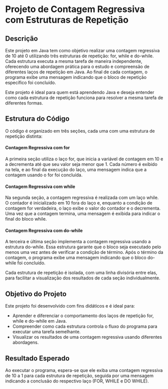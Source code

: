 <h1>Projeto de Contagem Regressiva com Estruturas de Repetição</h1>
<h2>Descrição</h2>
<p>Este projeto em Java tem como objetivo realizar uma contagem regressiva de 10 até 0 utilizando três estruturas de repetição: for, while e do-while. Cada estrutura executa a mesma tarefa de maneira independente, oferecendo uma abordagem prática para o estudo e compreensão de diferentes laços de repetição em Java. Ao final de cada contagem, o programa exibe uma mensagem indicando que o bloco de repetição específico foi concluído.</p>

<p>Este projeto é ideal para quem está aprendendo Java e deseja entender como cada estrutura de repetição funciona para resolver a mesma tarefa de diferentes formas.</p>

<h2>Estrutura do Código</h2>
<p>O código é organizado em três seções, cada uma com uma estrutura de repetição distinta:</p>

<h4>Contagem Regressiva com for</h4>
<p>A primeira seção utiliza o laço for, que inicia a variável de contagem em 10 e a decrementa até que seu valor seja menor que 1. Cada número é exibido na tela, e ao final da execução do laço, uma mensagem indica que a contagem usando o for foi concluída.</p>

<h4>Contagem Regressiva com while</h4>
<p>Na segunda seção, a contagem regressiva é realizada com um laço while. O contador é inicializado em 10 fora do laço e, enquanto a condição de contagem for verdadeira, o laço exibe o valor do contador e o decrementa. Uma vez que a contagem termina, uma mensagem é exibida para indicar o final do bloco while.</p>

<h4>Contagem Regressiva com do-while</h4>
<p>A terceira e última seção implementa a contagem regressiva usando a estrutura do-while. Essa estrutura garante que o bloco seja executado pelo menos uma vez antes de verificar a condição de término. Após o término da contagem, o programa exibe uma mensagem indicando que o bloco do-while foi concluído.</p>

<p>Cada estrutura de repetição é isolada, com uma linha divisória entre elas, para facilitar a visualização dos resultados de cada seção individualmente.</p>

<h2>Objetivo do Projeto</h2>
<p>Este projeto foi desenvolvido com fins didáticos e é ideal para:</p>
<ul>
  <li>Aprender e diferenciar o comportamento dos laços de repetição for, while e do-while em Java.</li>
  <li>Compreender como cada estrutura controla o fluxo do programa para executar uma tarefa semelhante.</li>
  <li>Visualizar os resultados de uma contagem regressiva usando diferentes abordagens.</li>
</ul>
<h2>Resultado Esperado</h2>
<p>Ao executar o programa, espera-se que ele exiba uma contagem regressiva de 10 a 1 para cada estrutura de repetição, seguida por uma mensagem indicando a conclusão do respectivo laço (FOR, WHILE e DO WHILE).</p>
